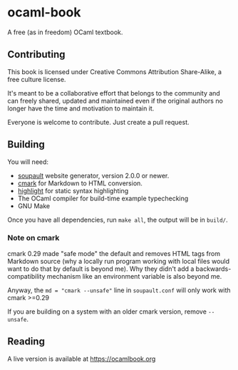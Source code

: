 # ocaml-book

A free (as in freedom) OCaml textbook.

## Contributing

This book is licensed under Creative Commons Attribution Share-Alike,
a free culture license.

It's meant to be a collaborative effort that belongs to the community
and can freely shared, updated and maintained even if the original authors no longer
have the time and motivation to maintain it.

Everyone is welcome to contribute. Just create a pull request.

## Building

You will need:

* [soupault](https://soupault.neocities.org) website generator, version 2.0.0 or newer.
* [cmark](https://github.com/commonmark/cmark) for Markdown to HTML conversion.
* [highlight](http://www.andre-simon.de/doku/highlight/en/highlight.php) for static syntax highlighting
* The OCaml compiler for build-time example typechecking
* GNU Make

Once you have all dependencies, run `make all`, the output will be in `build/`.

### Note on cmark

cmark 0.29 made "safe mode" the default and removes HTML tags from Markdown source
(why a locally run program working with local files would want to do that by default is beyond me).
Why they didn't add a backwards-compatibility mechanism like an environment variable is also beyond me.

Anyway, the `md = "cmark --unsafe"` line in `soupault.conf` will only work with cmark >=0.29

If you are building on a system with an older cmark version, remove `--unsafe`.

## Reading

A live version is available at https://ocamlbook.org
